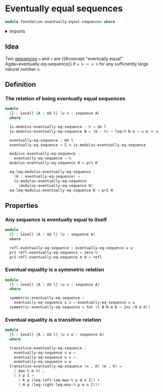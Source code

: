 # Eventually equal sequences

```agda
module foundation.eventually-equal-sequences where
```

<details><summary>Imports</summary>

```agda
open import elementary-number-theory.inequality-natural-numbers
open import elementary-number-theory.maximum-natural-numbers
open import elementary-number-theory.natural-numbers

open import foundation.dependent-pair-types
open import foundation.functoriality-dependent-pair-types
open import foundation.identity-types
open import foundation.sequences
open import foundation.universe-levels

open import foundation-core.function-types
```

</details>

## Idea

Two [sequences](foundation.sequences.md) `u` and `v` are
{{#concept "eventually equal" Agda=eventually-eq-sequence}} if `u n ＝ v n` for
any sufficiently large natural number `n`.

## Definition

### The relation of being eventually equal sequences

```agda
module _
  {l : Level} {A : UU l} (u v : sequence A)
  where

  is-modulus-eventually-eq-sequence : ℕ → UU l
  is-modulus-eventually-eq-sequence N = (m : ℕ) → leq-ℕ N m → u m ＝ v m

  eventually-eq-sequence : UU l
  eventually-eq-sequence = Σ ℕ is-modulus-eventually-eq-sequence

  modulus-eventually-eq-sequence :
    eventually-eq-sequence → ℕ
  modulus-eventually-eq-sequence H = pr1 H

  eq-leq-modulus-eventually-eq-sequence :
    (H : eventually-eq-sequence) →
    is-modulus-eventually-eq-sequence
      (modulus-eventually-eq-sequence H)
  eq-leq-modulus-eventually-eq-sequence H = pr2 H
```

## Properties

### Any sequence is eventually equal to itself

```agda
module _
  {l : Level} {A : UU l} (u : sequence A)
  where

  refl-eventually-eq-sequence : eventually-eq-sequence u u
  pr1 refl-eventually-eq-sequence = zero-ℕ
  pr2 refl-eventually-eq-sequence m H = refl
```

### Eventual equality is a symmetric relation

```agda
module _
  {l : Level} {A : UU l} (u v : sequence A)
  where

  symmetric-eventually-eq-sequence :
    eventually-eq-sequence u v → eventually-eq-sequence v u
  symmetric-eventually-eq-sequence = tot (λ N H m K → inv (H m K))
```

### Eventual equality is a transitive relation

```agda
module _
  {l : Level} {A : UU l} (u v w : sequence A)
  where

  transitive-eventually-eq-sequence :
    eventually-eq-sequence v w →
    eventually-eq-sequence u v →
    eventually-eq-sequence u w
  transitive-eventually-eq-sequence (n , H) (m , K) =
    ( max-ℕ m n) ,
    ( λ p I →
      ( K p (leq-left-leq-max-ℕ p m n I)) ∙
      ( H p (leq-right-leq-max-ℕ p m n I)))
```
